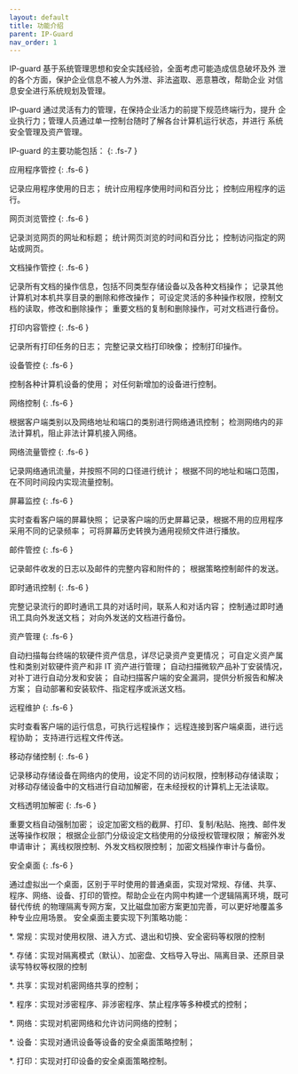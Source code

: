 ```yaml
---
layout: default
title: 功能介绍
parent: IP-Guard
nav_order: 1
---
```


IP-guard 基于系统管理思想和安全实践经验，全面考虑可能造成信息破坏及外
泄的各个方面，保护企业信息不被人为外泄、非法盗取、恶意篡改，帮助企业
对信息安全进行系统规划及管理。

IP-guard 通过灵活有力的管理，在保持企业活力的前提下规范终端行为，提升
企业执行力；管理人员通过单一控制台随时了解各台计算机运行状态，并进行
系统安全管理及资产管理。

IP-guard 的主要功能包括：
{: .fs-7 }

应用程序管控
{: .fs-6 }

记录应用程序使用的日志；
统计应用程序使用时间和百分比；
控制应用程序的运行。

网页浏览管控
{: .fs-6 }

记录浏览网页的网址和标题；
统计网页浏览的时间和百分比；
控制访问指定的网站或网页。

文档操作管控
{: .fs-6 }

记录所有文档的操作信息，包括不同类型存储设备以及各种文档操作；
记录其他计算机对本机共享目录的删除和修改操作；
可设定灵活的多种操作权限，控制文档的读取，修改和删除操作；
重要文档的复制和删除操作，可对文档进行备份。

打印内容管控
{: .fs-6 }

记录所有打印任务的日志；
完整记录文档打印映像；
控制打印操作。

设备管控
{: .fs-6 }

控制各种计算机设备的使用；
对任何新增加的设备进行控制。

网络控制
{: .fs-6 }

根据客户端类别以及网络地址和端口的类别进行网络通讯控制；
检测网络内的非法计算机，阻止非法计算机接入网络。

网络流量管控
{: .fs-6 }

记录网络通讯流量，并按照不同的口径进行统计；
根据不同的地址和端口范围，在不同时间段内实现流量控制。

屏幕监控
{: .fs-6 }

实时查看客户端的屏幕快照；
记录客户端的历史屏幕记录，根据不用的应用程序采用不同的记录频率；
可将屏幕历史转换为通用视频文件进行播放。

邮件管控
{: .fs-6 }

记录邮件收发的日志以及邮件的完整内容和附件的；
根据策略控制邮件的发送。

即时通讯控制
{: .fs-6 }

完整记录流行的即时通讯工具的对话时间，联系人和对话内容；
控制通过即时通讯工具向外发送文档；
对向外发送的文档进行备份。

资产管理
{: .fs-6 }

自动扫描每台终端的软硬件资产信息，详尽记录资产变更情况；
可自定义资产属性和类别对软硬件资产和非 IT 资产进行管理；
自动扫描微软产品补丁安装情况，对补丁进行自动分发和安装；
自动扫描客户端的安全漏洞，提供分析报告和解决方案；
自动部署和安装软件、指定程序或派送文档。

远程维护
{: .fs-6 }

实时查看客户端的运行信息，可执行远程操作；
远程连接到客户端桌面，进行远程协助；
支持进行远程文件传送。

移动存储控制
{: .fs-6 }

记录移动存储设备在网络内的使用，设定不同的访问权限，控制移动存储读取；
对移动存储设备中的文档进行自动加解密，在未经授权的计算机上无法读取。

文档透明加解密
{: .fs-6 }

重要文档自动强制加密；
设定加密文档的截屏、打印、复制/粘贴、拖拽、邮件发送等操作权限；
根据企业部门分级设定文档使用的分级授权管理权限；
解密外发申请审计；
离线权限控制、外发文档权限控制；
加密文档操作审计与备份。

安全桌面
{: .fs-6 }

通过虚拟出一个桌面，区别于平时使用的普通桌面，实现对常规、存储、共享、
程序、网络、设备、打印的管控。帮助企业在内网中构建一个逻辑隔离环境，既可替代传统
的物理隔离专网方案，又比磁盘加密方案更加完善，可以更好地覆盖多种专业应用场景。
安全桌面主要实现下列策略功能：

*. 常规：实现对使用权限、进入方式、退出和切换、安全密码等权限的控制

*. 存储：实现对隔离模式（默认）、加密盘、文档导入导出、隔离目录、还原目录
读写特权等权限的控制

*. 共享：实现对机密网络共享的控制；

*. 程序：实现对涉密程序、非涉密程序、禁止程序等多种模式的控制；

*. 网络：实现对机密网络和允许访问网络的控制；

*. 设备：实现对通讯设备等设备的安全桌面策略控制；

*. 打印：实现对打印设备的安全桌面策略控制。


